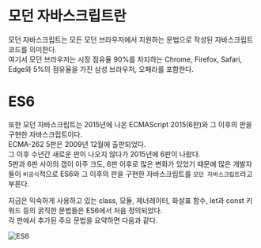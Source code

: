 # 모던 자바스크립트란   
모던 자바스크립트는 모든 모던 브라우저에서 지원하는 문법으로 작성된 자바스크립트 코드를 의미한다.   
여기서 모던 브라우저는 시장 점유율 90%를 차지하는 Chrome, Firefox, Safari, Edge와 5%의 점유율을 가진 삼성 브라우저, 오페라를 포함한다.   
   
# ES6
또한 모던 자바스크립트는 2015년에 나온 ECMAScript 2015(6판)와 그 이후의 판을 구현한 자바스크립트이다.   
ECMA-262 5판은 2009년 12월에 출판되었다.   
그 이후 수년간 새로운 판이 나오지 않다가 2015년에 6판이 나왔다.   
5판과 6판 사이의 갭이 아주 크도, 6판 이후로 많은 변화가 있었기 때문에 많은 개발자들이 `비공식`적으로 ES6와 그 이후의 판을 구현한 자바스크립트를 `모던 자바스크립트`라고 부른다.   
   
지금은 익숙하게 사용하고 있는 class, 모듈, 제너레이터, 화살표 함수, let과 const 키워드 등의 굵직한 문법들은 ES6에서 처음 정의되었다.   
각 판에서 추가된 주요 문법을 요약하면 다음과 같다.   
   
![ES6](https://user-images.githubusercontent.com/46395776/151681631-60d30ec6-3297-494d-9aed-6e0c563656ec.png)
